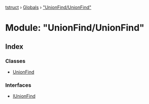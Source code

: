 [tstruct](../README.md) › [Globals](../globals.md) › ["UnionFind/UnionFind"](_unionfind_unionfind_.md)

# Module: "UnionFind/UnionFind"

## Index

### Classes

* [UnionFind](../classes/_unionfind_unionfind_.unionfind.md)

### Interfaces

* [IUnionFind](../interfaces/_unionfind_unionfind_.iunionfind.md)
